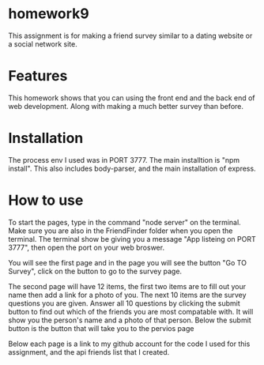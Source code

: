 # homework9

This assignment is for making a friend survey similar to a dating website or a social network site.

# Features

This homework shows that you can using the front end and the back end of web development. Along with making a much better survey than before.

# Installation

The process env I used was in PORT 3777. The main installtion is "npm install". This also includes body-parser, and the main installation of express.

# How to use

To start the pages, type in the command "node server" on the terminal. Make sure you are also in the FriendFinder folder when you open the terminal. The terminal show be giving you a message "App listeing on PORT 3777", then open the port on your web broswer.

You will see the first page and in the page you will see the button "Go TO Survey", click on the button to go to the survey page.

The second page will have 12 items, the first two items are to fill out your name then add a link for a photo of you. The next 10 items are the survey questions you are given. Answer all 10 questions by clicking the submit button to find out which of the friends you are most compatable with. It will show you the person's name and a photo of that person. Below the submit button is the button that will take you to the pervios page

Below each page is a link to my github account for the code I used for this assignment, and the api friends list that I created.

